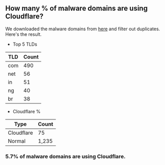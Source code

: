 ## How many % of malware domains are using Cloudflare?


We downloaded the malware domains from [here](https://urlhaus.abuse.ch) and filter out duplicates.
Here's the result.


[//]: # (start replacement)


- Top 5 TLDs

| TLD | Count |
| --- | --- |
| com | 490 |
| net | 56 |
| in | 51 |
| ng | 40 |
| br | 38 |


- Cloudflare %

| Type | Count |
| --- | --- |
| Cloudflare | 75 |
| Normal | 1,235 |


### 5.7% of malware domains are using Cloudflare.